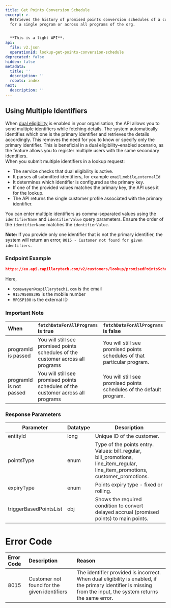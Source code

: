 ```yaml
---
title: Get Points Conversion Schedule
excerpt: >-
  Retrieves the history of promised points conversion schedules of a customer
  for a single program or across all programs of the org. 


  **This is a light API**.
api:
  file: v2.json
  operationId: lookup-get-points-conversion-schedule
deprecated: false
hidden: false
metadata:
  title: ''
  description: ''
  robots: index
next:
  description: ''
---
```

## Using Multiple Identifiers

When [dual eligibility](https://docs.capillarytech.com/docs/customer_entity#dual-eligibility) is enabled in your organisation, the API allows you to send multiple identifiers while fetching details. The system automatically identifies which one is the primary identifier and retrieves the details accordingly. This removes the need for you to know or specify only the primary identifier. This is beneficial in a dual eligibility–enabled scenario, as the feature allows you to register multiple users with the same secondary identifiers.\
When you submit multiple identifiers in a lookup request:

* The service checks that dual eligibility is active.
* It parses all submitted identifiers, for example `email`,`mobile`,`externalId`
* It determines which identifier is configured as the primary key.
* If one of the provided values matches the primary key, the API uses it for the lookup.
* The API returns the single customer profile associated with the primary identifier.

You can enter multiple identifiers as comma-separated values using the `identifierName` and `identifierValue` query parameters. Ensure the order of the `identifierName` matches the `identifierValue`.

**Note:** If you provide only one identifier that is not the primary identifier, the system will return an error, `8015 - Customer not found for given identifiers`.

### Endpoint Example

```json Endpoint Example
https://eu.api.capillarytech.com/v2/customers/lookup/promisedPointsSchedule?source=INSTORE&identifierName=email,mobile,externalId&identifierValue=tomswayer@capillarytech1.com,915795008395,MPQSP100
```

Here,

* `tomswayer@capillarytech1.com` is the email
* `915795008395` is the mobile number
* `MPQSP100` is the external ID

### Important Note

| When                    | `fetchDataForAllPrograms` is true                                                | `fetchDataForAllPrograms` is false                                       |
| :---------------------- | :------------------------------------------------------------------------------- | :----------------------------------------------------------------------- |
| programId is passed     | You will still see promised points schedules of the customer across all programs | You will still see promised points schedules of that particular program. |
| programId is not passed | You will still see promised points schedules of the customer across all programs | You will still see promised points schedules of the default program.     |

### Response Parameters

| Parameter              | Datatype | Description                                                                                                                           |
| ---------------------- | -------- | ------------------------------------------------------------------------------------------------------------------------------------- |
| entityId               | long     | Unique ID of the customer.                                                                                                            |
| pointsType             | enum     | Type of the points entry. Values: bill\_regular, bill\_promotions, line\_item\_regular, line\_item\_promotions, customer\_promotions. |
| expiryType             | enum     | Points expiry type - fixed or rolling.                                                                                                |
| triggerBasedPointsList | obj      | Shows the required condition to convert delayed accrual (promised points) to main points.                                             |

# Error Code

| Error Code | Description                                  | Reason                                                                                                                                                          |
| :--------- | :------------------------------------------- | :-------------------------------------------------------------------------------------------------------------------------------------------------------------- |
| 8015       | Customer not found for the given identifiers | The identifier provided is incorrect. When dual eligibility is enabled, if the primary identifier is missing from the input, the system returns the same error. |